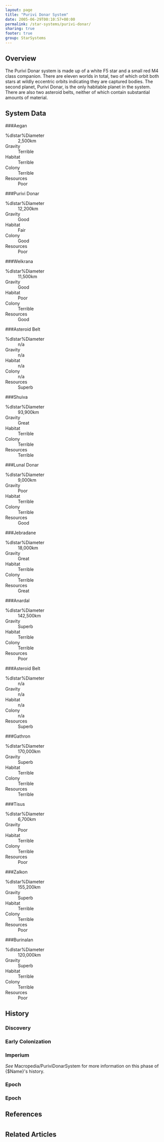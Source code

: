 ```yaml
---
layout: page
title: "Purivi Donar System"
date: 2005-06-29T00:10:57+00:00
permalink: /star-systems/purivi-donar/
sharing: true
footer: true
group: StarSystems
---
```




## Overview

The Purivi Donar system is made up of a white F5 star and a small red M4 class companion.  There are eleven worlds in total, two of which orbit both stars at wildly eccentric orbits indicating they are captured bodies.  The second planet, Purivi Donar, is the only habitable planet in the system.  There are also two asteroid belts, neither of which contain substantial amounts of material.

## System Data

###Aegan

<dl><dt>%dlstar%Diameter</dt><dd>2,500km  </dd>
<dt>Gravity</dt><dd>Terrible</dd>
<dt>Habitat</dt><dd>Terrible     </dd>
<dt>Colony</dt><dd>Terrible</dd>
<dt>Resources</dt><dd>Poor       </dd>
</dl>

###Purivi Donar

<dl><dt>%dlstar%Diameter</dt><dd>12,200km</dd>
<dt>Gravity</dt><dd>Good</dd>
<dt>Habitat</dt><dd>Fair         </dd>
<dt>Colony</dt><dd>Good    </dd>
<dt>Resources</dt><dd>Poor       </dd>
</dl>

###Welkrana

<dl><dt>%dlstar%Diameter</dt><dd>11,500km</dd>
<dt>Gravity</dt><dd>Good    </dd>
<dt>Habitat</dt><dd>Poor         </dd>
<dt>Colony</dt><dd>Terrible</dd>
<dt>Resources</dt><dd>Good       </dd>
</dl>

###Asteroid Belt

<dl><dt>%dlstar%Diameter</dt><dd>n/a</dd>
<dt>Gravity</dt><dd>n/a     </dd>
<dt>Habitat</dt><dd>n/a          </dd>
<dt>Colony</dt><dd>n/a     </dd>
<dt>Resources</dt><dd>Superb     </dd>
</dl>

###Shuiva

<dl><dt>%dlstar%Diameter</dt><dd>93,900km</dd>
<dt>Gravity</dt><dd>Great   </dd>
<dt>Habitat</dt><dd>Terrible     </dd>
<dt>Colony</dt><dd>Terrible</dd>
<dt>Resources</dt><dd>Terrible   </dd>
</dl>

###Lunal Donar

<dl><dt>%dlstar%Diameter</dt><dd>9,000km</dd>
<dt>Gravity</dt><dd>Poor  </dd>
<dt>Habitat</dt><dd>Terrible     </dd>
<dt>Colony</dt><dd>Terrible</dd>
<dt>Resources</dt><dd>Good       </dd>
</dl>


###Jebradane

<dl><dt>%dlstar%Diameter</dt><dd>18,000km</dd>
<dt>Gravity</dt><dd>Great  </dd>
<dt>Habitat</dt><dd>Terrible     </dd>
<dt>Colony</dt><dd>Terrible</dd>
<dt>Resources</dt><dd>Great      </dd>
</dl>

###Anardal

<dl><dt>%dlstar%Diameter</dt><dd>142,500km</dd>
<dt>Gravity</dt><dd>Superb  </dd>
<dt>Habitat</dt><dd>Terrible     </dd>
<dt>Colony</dt><dd>Terrible</dd>
<dt>Resources</dt><dd>Poor       </dd>
</dl>

###Asteroid Belt

<dl><dt>%dlstar%Diameter</dt><dd>n/a</dd>
<dt>Gravity</dt><dd>n/a     </dd>
<dt>Habitat </dt><dd>n/a     </dd>
<dt>Colony</dt><dd>n/a          </dd>
<dt>Resources</dt><dd>Superb     </dd>
</dl>

###Gathron

<dl><dt>%dlstar%Diameter</dt><dd>170,000km</dd>
<dt>Gravity</dt><dd>Superb  </dd>
<dt>Habitat</dt><dd>Terrible     </dd>
<dt>Colony</dt><dd>Terrible</dd>
<dt>Resources</dt><dd>Terrible   </dd>
</dl>

###Tisus

<dl><dt>%dlstar%Diameter</dt><dd>6,700km  </dd>
<dt>Gravity</dt><dd>Poor    </dd>
<dt>Habitat</dt><dd>Terrible     </dd>
<dt>Colony</dt><dd>Terrible</dd>
<dt>Resources</dt><dd>Poor       </dd>
</dl>

###Zalkon

<dl><dt>%dlstar%Diameter</dt><dd>155,200km</dd>
<dt>Gravity</dt><dd>Superb  </dd>
<dt>Habitat</dt><dd>Terrible     </dd>
<dt>Colony</dt><dd>Terrible</dd>
<dt>Resources</dt><dd>Poor       </dd>
</dl>

###Burinalan

<dl><dt>%dlstar%Diameter</dt><dd>120,000km</dd>
<dt>Gravity</dt><dd>Superb</dd>
<dt>Habitat</dt><dd>Terrible     </dd>
<dt>Colony</dt><dd>Terrible</dd>
<dt>Resources</dt><dd>Poor       </dd>
</dl>

## History

### Discovery

### Early Colonization

### Imperium
*See* Macropedia/PuriviDonarSystem for more information on this phase of {$Name}'s history.

### Epoch

### Epoch

## References
# 

## Related Articles
